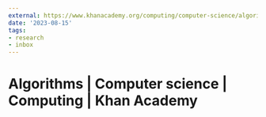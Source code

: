 ```yaml
---
external: https://www.khanacademy.org/computing/computer-science/algorithms
date: '2023-08-15'
tags:
- research
- inbox
---
```


# Algorithms | Computer science | Computing | Khan Academy

